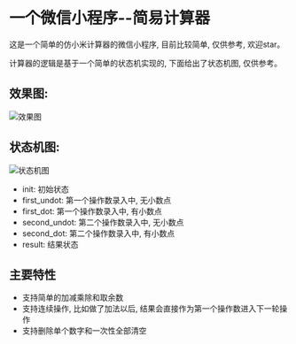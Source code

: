 一个微信小程序--简易计算器
============================

这是一个简单的仿小米计算器的微信小程序, 目前比较简单, 仅供参考, 欢迎star。

计算器的逻辑是基于一个简单的状态机实现的, 下面给出了状态机图, 仅供参考。

效果图:
--------
![效果图](http://7xqe6t.com1.z0.glb.clouddn.com/imgs/2016-11-09/calc/demo.gif)


状态机图:
--------
![状态机图](http://7xqe6t.com1.z0.glb.clouddn.com/imgs/2016-11-09/calc/states.svg)

* init: 初始状态
* first_undot: 第一个操作数录入中, 无小数点
* first_dot: 第一个操作数录入中, 有小数点
* second_undot: 第二个操作数录入中, 无小数点
* second_dot: 第二个操作数录入中, 有小数点
* result: 结果状态


## 主要特性

* 支持简单的加减乘除和取余数
* 支持连续操作, 比如做了加法以后, 结果会直接作为第一个操作数进入下一轮操作
* 支持删除单个数字和一次性全部清空
